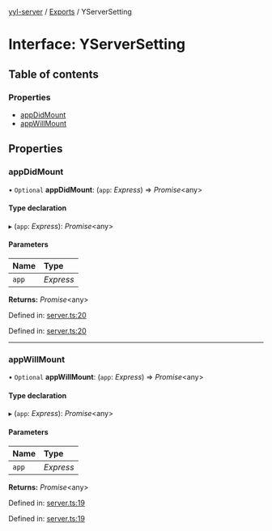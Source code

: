 [yyl-server](../README.md) / [Exports](../modules.md) / YServerSetting

# Interface: YServerSetting

## Table of contents

### Properties

- [appDidMount](yserversetting.md#appdidmount)
- [appWillMount](yserversetting.md#appwillmount)

## Properties

### appDidMount

• `Optional` **appDidMount**: (`app`: *Express*) => *Promise*<any\>

#### Type declaration

▸ (`app`: *Express*): *Promise*<any\>

#### Parameters

| Name | Type |
| :------ | :------ |
| `app` | *Express* |

**Returns:** *Promise*<any\>

Defined in: [server.ts:20](https://github.com/yyl-team/yyl-server/blob/036ab4d/src/server.ts#L20)

Defined in: [server.ts:20](https://github.com/yyl-team/yyl-server/blob/036ab4d/src/server.ts#L20)

___

### appWillMount

• `Optional` **appWillMount**: (`app`: *Express*) => *Promise*<any\>

#### Type declaration

▸ (`app`: *Express*): *Promise*<any\>

#### Parameters

| Name | Type |
| :------ | :------ |
| `app` | *Express* |

**Returns:** *Promise*<any\>

Defined in: [server.ts:19](https://github.com/yyl-team/yyl-server/blob/036ab4d/src/server.ts#L19)

Defined in: [server.ts:19](https://github.com/yyl-team/yyl-server/blob/036ab4d/src/server.ts#L19)
